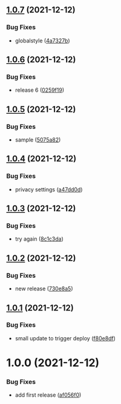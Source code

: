 ## [1.0.7](https://github.com/skynexui/react/compare/v1.0.6...v1.0.7) (2021-12-12)


### Bug Fixes

* globalstyle ([4a7327b](https://github.com/skynexui/react/commit/4a7327b504a5c3e00007a8bae4c153fee3e6f1e5))

## [1.0.6](https://github.com/skynexui/react/compare/v1.0.5...v1.0.6) (2021-12-12)


### Bug Fixes

* release 6 ([0259f19](https://github.com/skynexui/react/commit/0259f19520df5513b8f1f6e8ecd812ecc24fb831))

## [1.0.5](https://github.com/skynexui/react/compare/v1.0.4...v1.0.5) (2021-12-12)


### Bug Fixes

* sample ([5075a82](https://github.com/skynexui/react/commit/5075a829c4c1329d90803d817aa2cd3b3db34e2d))

## [1.0.4](https://github.com/skynexui/react/compare/v1.0.3...v1.0.4) (2021-12-12)


### Bug Fixes

* privacy settings ([a47dd0d](https://github.com/skynexui/react/commit/a47dd0d6cf918eb98c60f9e67a551da0c4976783))

## [1.0.3](https://github.com/skynexui/react/compare/v1.0.2...v1.0.3) (2021-12-12)


### Bug Fixes

* try again ([8c1c3da](https://github.com/skynexui/react/commit/8c1c3da3377fd059ec37f1e91dbc62be6649c1c3))

## [1.0.2](https://github.com/skynexui/react/compare/v1.0.1...v1.0.2) (2021-12-12)


### Bug Fixes

* new release ([730e8a5](https://github.com/skynexui/react/commit/730e8a5ee340838771b06c07ca990c457691070b))

## [1.0.1](https://github.com/skynexui/react/compare/v1.0.0...v1.0.1) (2021-12-12)


### Bug Fixes

* small update to trigger deploy ([f80e8df](https://github.com/skynexui/react/commit/f80e8dfcb0a859ef9f6aaf76cf8829ad77767f7e))

# 1.0.0 (2021-12-12)


### Bug Fixes

* add first release ([af056f0](https://github.com/skynexui/react/commit/af056f07e2522f35c8d8749e3c90228528433c79))

